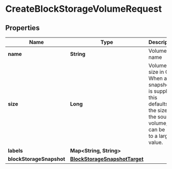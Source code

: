 

# CreateBlockStorageVolumeRequest


## Properties

| Name | Type | Description | Notes |
|------------ | ------------- | ------------- | -------------|
|**name** | **String** | Volume name |  [optional] |
|**size** | **Long** | Volume size in GiB.                             When a snapshot ID is supplied, this defaults to the size of the source volume, but can be set to a larger value. |  [optional] |
|**labels** | **Map&lt;String, String&gt;** |  |  [optional] |
|**blockStorageSnapshot** | [**BlockStorageSnapshotTarget**](BlockStorageSnapshotTarget.md) |  |  [optional] |



